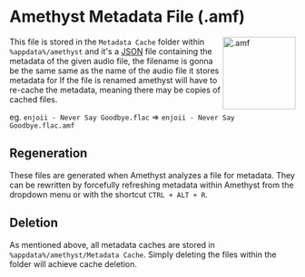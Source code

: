 # Amethyst Metadata File (.amf)

<img align="right" src="https://github.com/Geoxor/amethyst/raw/master/assets/images/amf.png" alt=".amf" width="128"/>

This file is stored in the `Metadata Cache` folder within `%appdata%/amethyst` and it's a [JSON](https://en.wikipedia.org/wiki/JSON) file containing
the metadata of the given audio file, the filename is gonna be the same same as the name of the audio file it stores metadata for
If the file is renamed amethyst will have to re-cache the metadata, meaning there may be copies of cached files.

eg. `enjoii - Never Say Goodbye.flac` => `enjoii - Never Say Goodbye.flac.amf`


## Regeneration
These files are generated when Amethyst analyzes a file for metadata. They can be rewritten by forcefully refreshing metadata
within Amethyst from the dropdown menu or with the shortcut `CTRL + ALT + R`.

## Deletion
As mentioned above, all metadata caches are stored in `%appdata%/amethyst/Metadata Cache`. Simply deleting the files within the folder will achieve cache deletion.


